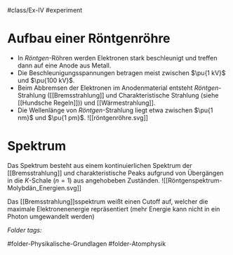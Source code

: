 #class/Ex-IV #experiment 

# Aufbau einer Röntgenröhre
- In *Röntgen*-Röhren werden Elektronen stark beschleunigt und treffen dann auf eine Anode aus Metall.
- Die Beschleunigungsspannungen betragen meist zwischen $\pu{1 kV}$ und $\pu{100 kV}$.
- Beim Abbremsen der Elektronen im Anodenmaterial entsteht *Röntgen*-Strahlung ([[Bremsstrahlung]] und Charakteristische Strahlung (siehe [[Hundsche Regeln]])) und [[Wärmestrahlung]].
- Die Wellenlänge von *Röntgen*-Strahlung liegt etwa zwischen $\pu{1 nm}$ und $\pu{1 pm}$.
![[röntgenröhre.svg]]

# Spektrum

Das Spektrum besteht aus einem kontinuierlichen Spektrum der [[Bremsstrahlung]] und charakteristische Peaks aufgrund von Übergängen in die *K*-Schale ($n=1$) aus angehobeben Zuständen.
![[Röntgenspektrum-Molybdän_Energien.svg]]

Das [[Bremsstrahlung]]sspektrum weißt einen Cutoff auf, welcher die maximale Elektronenenergie repräsentiert (mehr Energie kann nicht in ein Photon umgewandelt werden)


 *Folder tags:*

#folder-Physikalische-Grundlagen #folder-Atomphysik